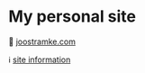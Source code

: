 # My personal site

:wave: [joostramke.com](https://joostramke.com)

:information_source: [site information](https://joostramke.com/colophon)
